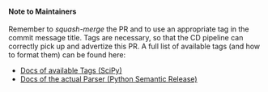 <!-- Your content goes here-->


#### Note to Maintainers

Remember to *squash-merge* the PR and to use an appropriate tag in the commit message title.
Tags are necessary, so that the CD pipeline can correctly pick up and advertize this PR.
A full list of available tags (and how to format them) can be found here:

- [Docs of available Tags (SciPy)](https://scipy.github.io/devdocs/dev/contributor/development_workflow.html#writing-the-commit-message)
- [Docs of the actual Parser (Python Semantic Release)](https://python-semantic-release.readthedocs.io/en/latest/configuration.html#module-semantic_release.history.parser_scipy)

